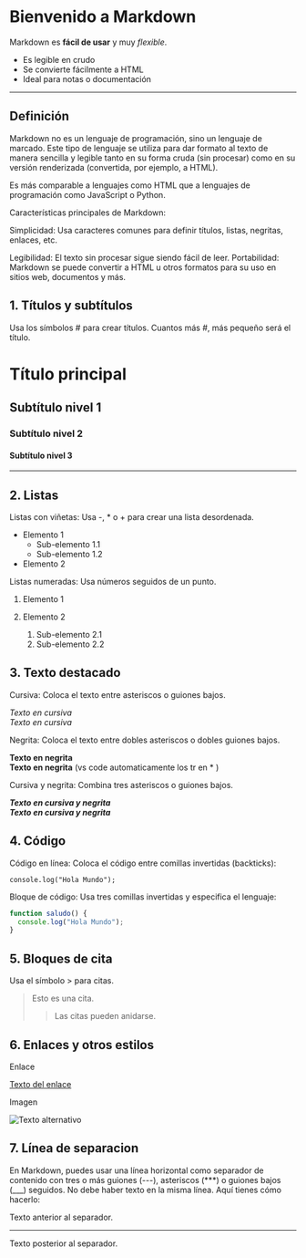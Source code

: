 # Bienvenido a Markdown

Markdown es **fácil de usar** y muy _flexible_.

- Es legible en crudo
- Se convierte fácilmente a HTML
- Ideal para notas o documentación

---

## Definición

Markdown no es un lenguaje de programación, sino un lenguaje de marcado. Este tipo de lenguaje se utiliza para dar formato al texto de manera sencilla y legible tanto en su forma cruda (sin procesar) como en su versión renderizada (convertida, por ejemplo, a HTML).

Es más comparable a lenguajes como HTML que a lenguajes de programación como JavaScript o Python.

Características principales de Markdown:

Simplicidad: Usa caracteres comunes para definir títulos, listas, negritas, enlaces, etc.

Legibilidad: El texto sin procesar sigue siendo fácil de leer.
Portabilidad: Markdown se puede convertir a HTML u otros
formatos para su uso en sitios web, documentos y más.

## 1. Títulos y subtítulos

Usa los símbolos # para crear títulos. Cuantos más #, más pequeño será el título.

# Título principal

## Subtítulo nivel 1

### Subtítulo nivel 2

#### Subtítulo nivel 3

---

## 2. Listas

Listas con viñetas:
Usa -, \* o + para crear una lista desordenada.

- Elemento 1
  - Sub-elemento 1.1
  - Sub-elemento 1.2
- Elemento 2

Listas numeradas:
Usa números seguidos de un punto.

1. Elemento 1

2. Elemento 2
   1. Sub-elemento 2.1
   2. Sub-elemento 2.2

## 3. Texto destacado

Cursiva:
Coloca el texto entre asteriscos o guiones bajos.

_Texto en cursiva_  
_Texto en cursiva_

Negrita:
Coloca el texto entre dobles asteriscos o dobles guiones bajos.

**Texto en negrita**  
**Texto en negrita** (vs code automaticamente los tr en \* )

Cursiva y negrita:
Combina tres asteriscos o guiones bajos.

**_Texto en cursiva y negrita_**  
**_Texto en cursiva y negrita_**

## 4. Código

Código en línea:
Coloca el código entre comillas invertidas (backticks):

`console.log("Hola Mundo");`

Bloque de código:
Usa tres comillas invertidas y especifica el lenguaje:

```javascript
function saludo() {
  console.log("Hola Mundo");
}
```

## 5. Bloques de cita

Usa el símbolo > para citas.

> Esto es una cita.
>
> > Las citas pueden anidarse.

## 6. Enlaces y otros estilos

Enlace

[Texto del enlace](https://ejemplo.com)

Imagen

![Texto alternativo](https://placedog.net/200)

## 7. Línea de separacion

En Markdown, puedes usar una línea horizontal como separador de contenido con tres o más guiones (---), asteriscos (\*\*\*) o guiones bajos (\_\_\_) seguidos. No debe haber texto en la misma línea. Aquí tienes cómo hacerlo:

Texto anterior al separador.

---

Texto posterior al separador.
